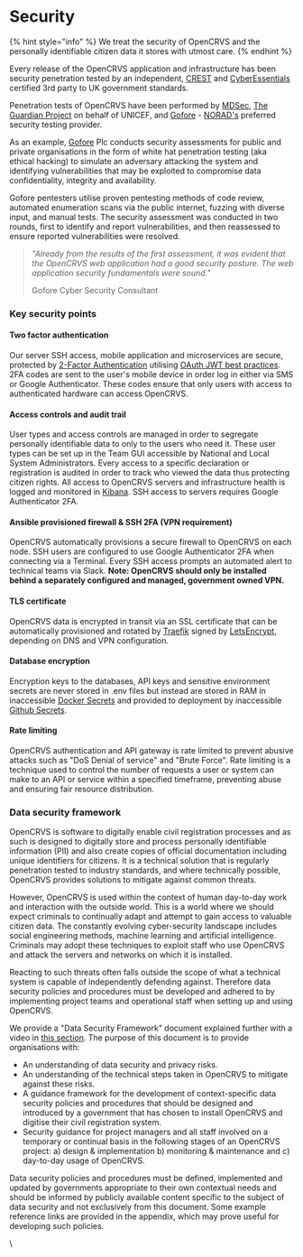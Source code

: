 # Security

{% hint style="info" %}
We treat the security of OpenCRVS and the personally identifiable citizen data it stores with utmost care.
{% endhint %}

Every release of the OpenCRVS application and infrastructure has been security penetration tested by an independent, [CREST](https://www.crest-approved.org/) and [CyberEssentials](https://www.ncsc.gov.uk/cyberessentials/overview) certified 3rd party to UK government standards. &#x20;

Penetration tests of OpenCRVS have been performed by [MDSec](https://www.mdsec.co.uk/), [The Guardian Project](https://guardianproject.info/code/) on behalf of UNICEF, and [Gofore](https://gofore.com/) - [NORAD's](https://www.norad.no/) preferred security testing provider.

As an example, [Gofore](https://gofore.com/) Plc conducts security assessments for public and private organisations in the form of white hat penetration testing (aka ethical hacking) to simulate an adversary attacking the system and identifying vulnerabilities that may be exploited to compromise data confidentiality, integrity and availability.

Gofore pentesters utilise proven pentesting methods of code review, automated enumeration scans via the public internet, fuzzing with diverse input, and manual tests. The security assessment was conducted in two rounds, first to identify and report vulnerabilities, and then reassessed to ensure reported vulnerabilities were resolved.

> _"Already from the results of the first assessment, it was evident that the OpenCRVS web application had a good security posture. The web application security fundamentals were sound."_&#x20;
>
> Gofore Cyber Security Consultant

### **Key security points**

#### **Two factor authentication**

Our server SSH access, mobile application and microservices are secure, protected by [2-Factor Authentication](https://en.wikipedia.org/wiki/Multi-factor_authentication) utilising [OAuth JWT best practices](https://tools.ietf.org/id/draft-ietf-oauth-jwt-bcp-02.html). 2FA codes are sent to the user's mobile device in order log in either via SMS or Google Authenticator. These codes ensure that only users with access to authenticated hardware can access OpenCRVS.

#### Access controls and audit trail

User types and access controls are managed in order to segregate personally identifiable data to only to the users who need it. These user types can be set up in the Team GUI accessible by National and Local System Administrators.  Every access to a specific declaration or registration is audited in order to track who viewed the data thus protecting citizen rights.  All access to OpenCRVS servers and infrastructure health is logged and monitored in [Kibana](https://www.elastic.co/observability/infrastructure-monitoring).  SSH access to servers requires Google Authenticator 2FA.

#### Ansible provisioned firewall & SSH 2FA (VPN requirement)

OpenCRVS automatically provisions a secure firewall to OpenCRVS on each node.  SSH users are configured to use Google Authenticator 2FA when connecting via a Terminal.  Every SSH access prompts an automated alert to technical teams via Slack.  **Note: OpenCRVS should only be installed behind a separately configured and managed, government owned VPN.** &#x20;

#### TLS certificate

OpenCRVS data is encrypted in transit via an SSL certificate that can be automatically provisioned and rotated by [Traefik](https://traefik.io/) signed by [LetsEncrypt](https://letsencrypt.org/), depending on DNS and VPN configuration.

#### Database encryption

Encryption keys to the databases, API keys and sensitive environment secrets are never stored in .env files but instead are stored in RAM in inaccessible [Docker Secrets](https://docs.docker.com/engine/swarm/secrets/) and provided to deployment by inaccessible [Github Secrets](https://docs.github.com/en/actions/security-guides/encrypted-secrets).

#### Rate limiting

OpenCRVS authentication and API gateway is rate limited to prevent abusive attacks such as "DoS Denial of service" and "Brute Force".  Rate limiting is a technique used to control the number of requests a user or system can make to an API or service within a specified timeframe, preventing abuse and ensuring fair resource distribution.



### Data security framework

OpenCRVS is software to digitally enable civil registration processes and as such is designed to digitally store and process personally identifiable information (PII) and also create copies of official documentation including unique identifiers for citizens. It is a technical solution that is regularly penetration tested to industry standards, and where technically possible, OpenCRVS provides solutions to mitigate against common threats. &#x20;

However, OpenCRVS is used within the context of human day-to-day work and interaction with the outside world. This is a world where we should expect criminals to continually adapt and attempt to gain access to valuable citizen data.  The constantly evolving cyber-security landscape includes social engineering methods, machine learning and artificial intelligence. Criminals may adopt these techniques to exploit staff who use OpenCRVS and attack the servers and networks on which it is installed. &#x20;

Reacting to such threats often falls outside the scope of what a technical system is capable of independently defending against.  Therefore data security policies and procedures must be developed and adhered to by implementing project teams and operational staff when setting up and using OpenCRVS.

We provide a "Data Security Framework" document explained further with a video in [this section](../setup/6.-go-live/3.3.4-set-up-an-smtp-server-for-opencrvs-monitoring-alerts.md).  The purpose of this document is to provide organisations with:

* An understanding of data security and privacy risks.&#x20;
* An understanding of the technical steps taken in OpenCRVS to mitigate against these risks.
* A guidance framework for the development of context-specific data security policies and procedures that should be designed and introduced by a government that has chosen to install OpenCRVS and digitise their civil registration system. &#x20;
* Security guidance for project managers and all staff involved on a temporary or continual basis in the following stages of an OpenCRVS project: a) design & implementation b) monitoring & maintenance and c) day-to-day usage of OpenCRVS.

Data security policies and procedures must be defined, implemented and updated by governments appropriate to their own contextual needs and should be informed by publicly available content specific to the subject of data security and not exclusively from this document.  Some example reference links are provided in the appendix, which may prove useful for developing such policies. &#x20;

\
